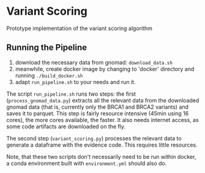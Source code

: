 # Variant Scoring

Prototype implementation of the variant scoring algorithm

## Running the Pipeline

1. download the necessary data from gnomad: `download_data.sh`
2. meanwhile, create docker image by changing to 'docker' directory and running `./build_docker.sh`
3. adapt `run_pipeline.sh` to your needs and run it.

The script `run_pipeline.sh` runs two steps: the first (`process_gnomad_data.py`) extracts all the relevant data from the downloaded gnomad data
(that is, currently only the BRCA1 and BRCA2 variants) and saves it to parquet. This step is fairly resource intensive (45min using 16 cores), the
more cores available, the faster. It also needs internet access, as some code artifacts are downloaded on the fly.

The second step (`variant_scoring.py`) processes the relevant data to generate a dataframe with the evidence code. This requires little resources.

Note, that these two scripts don't necessarily need to be run within docker, a conda environment built with `environment.yml` should also do.



